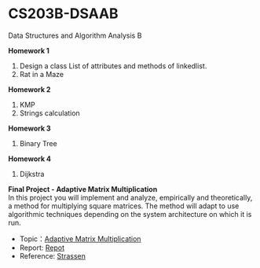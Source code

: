 # CS203B-DSAAB
Data Structures and Algorithm Analysis B

**Homework 1**
1. Design a class List of attributes and methods of linkedlist.
2. Rat in a Maze

**Homework 2**
1. KMP
2. Strings calculation

**Homework 3**
1. Binary Tree

**Homework 4**
1. Dijkstra

**Final Project - Adaptive Matrix Multiplication**    
  In this project you will implement and analyze, empirically and theoretically, a method for multiplying square matrices. The method will adapt to use algorithmic techniques depending on the system architecture on which it is run.
* Topic：[Adaptive Matrix Multiplication](Adaptive%20Matrix%20Multiplication/Project.pdf)
* Report: [Repot](Adaptive%20Matrix%20Multiplication/Report.pdf)
* Reference: [Strassen](Adaptive%20Matrix%20Multiplication/paoloA.Strassen.ICS.pdf)

